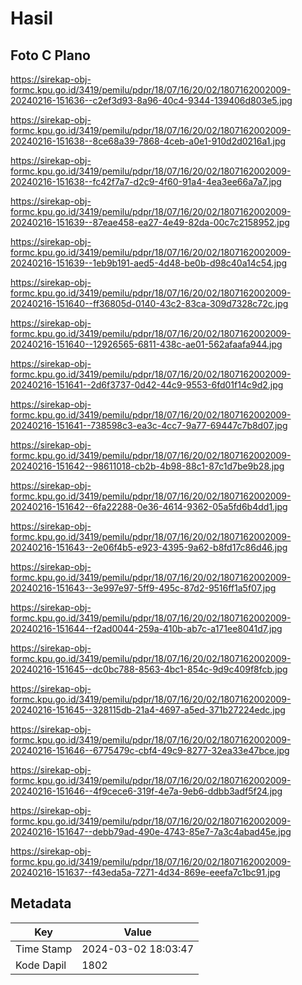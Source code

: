 # Hasil

## Foto C Plano

https://sirekap-obj-formc.kpu.go.id/3419/pemilu/pdpr/18/07/16/20/02/1807162002009-20240216-151636--c2ef3d93-8a96-40c4-9344-139406d803e5.jpg

https://sirekap-obj-formc.kpu.go.id/3419/pemilu/pdpr/18/07/16/20/02/1807162002009-20240216-151638--8ce68a39-7868-4ceb-a0e1-910d2d0216a1.jpg

https://sirekap-obj-formc.kpu.go.id/3419/pemilu/pdpr/18/07/16/20/02/1807162002009-20240216-151638--fc42f7a7-d2c9-4f60-91a4-4ea3ee66a7a7.jpg

https://sirekap-obj-formc.kpu.go.id/3419/pemilu/pdpr/18/07/16/20/02/1807162002009-20240216-151639--87eae458-ea27-4e49-82da-00c7c2158952.jpg

https://sirekap-obj-formc.kpu.go.id/3419/pemilu/pdpr/18/07/16/20/02/1807162002009-20240216-151639--1eb9b191-aed5-4d48-be0b-d98c40a14c54.jpg

https://sirekap-obj-formc.kpu.go.id/3419/pemilu/pdpr/18/07/16/20/02/1807162002009-20240216-151640--ff36805d-0140-43c2-83ca-309d7328c72c.jpg

https://sirekap-obj-formc.kpu.go.id/3419/pemilu/pdpr/18/07/16/20/02/1807162002009-20240216-151640--12926565-6811-438c-ae01-562afaafa944.jpg

https://sirekap-obj-formc.kpu.go.id/3419/pemilu/pdpr/18/07/16/20/02/1807162002009-20240216-151641--2d6f3737-0d42-44c9-9553-6fd01f14c9d2.jpg

https://sirekap-obj-formc.kpu.go.id/3419/pemilu/pdpr/18/07/16/20/02/1807162002009-20240216-151641--738598c3-ea3c-4cc7-9a77-69447c7b8d07.jpg

https://sirekap-obj-formc.kpu.go.id/3419/pemilu/pdpr/18/07/16/20/02/1807162002009-20240216-151642--98611018-cb2b-4b98-88c1-87c1d7be9b28.jpg

https://sirekap-obj-formc.kpu.go.id/3419/pemilu/pdpr/18/07/16/20/02/1807162002009-20240216-151642--6fa22288-0e36-4614-9362-05a5fd6b4dd1.jpg

https://sirekap-obj-formc.kpu.go.id/3419/pemilu/pdpr/18/07/16/20/02/1807162002009-20240216-151643--2e06f4b5-e923-4395-9a62-b8fd17c86d46.jpg

https://sirekap-obj-formc.kpu.go.id/3419/pemilu/pdpr/18/07/16/20/02/1807162002009-20240216-151643--3e997e97-5ff9-495c-87d2-9516ff1a5f07.jpg

https://sirekap-obj-formc.kpu.go.id/3419/pemilu/pdpr/18/07/16/20/02/1807162002009-20240216-151644--f2ad0044-259a-410b-ab7c-a171ee8041d7.jpg

https://sirekap-obj-formc.kpu.go.id/3419/pemilu/pdpr/18/07/16/20/02/1807162002009-20240216-151645--dc0bc788-8563-4bc1-854c-9d9c409f8fcb.jpg

https://sirekap-obj-formc.kpu.go.id/3419/pemilu/pdpr/18/07/16/20/02/1807162002009-20240216-151645--328115db-21a4-4697-a5ed-371b27224edc.jpg

https://sirekap-obj-formc.kpu.go.id/3419/pemilu/pdpr/18/07/16/20/02/1807162002009-20240216-151646--6775479c-cbf4-49c9-8277-32ea33e47bce.jpg

https://sirekap-obj-formc.kpu.go.id/3419/pemilu/pdpr/18/07/16/20/02/1807162002009-20240216-151646--4f9cece6-319f-4e7a-9eb6-ddbb3adf5f24.jpg

https://sirekap-obj-formc.kpu.go.id/3419/pemilu/pdpr/18/07/16/20/02/1807162002009-20240216-151647--debb79ad-490e-4743-85e7-7a3c4abad45e.jpg

https://sirekap-obj-formc.kpu.go.id/3419/pemilu/pdpr/18/07/16/20/02/1807162002009-20240216-151637--f43eda5a-7271-4d34-869e-eeefa7c1bc91.jpg


## Metadata

| Key        | Value               |
| ---------- | ------------------- |
| Time Stamp | 2024-03-02 18:03:47 |
| Kode Dapil | 1802                |



